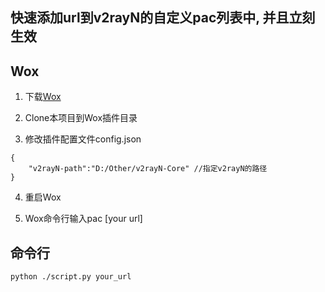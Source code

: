 ## 快速添加url到v2rayN的自定义pac列表中, 并且立刻生效

## Wox
1. 下载[Wox](http://www.wox.one/)

2. Clone本项目到Wox插件目录

3. 修改插件配置文件config.json
```
{
    "v2rayN-path":"D:/Other/v2rayN-Core" //指定v2rayN的路径
}
```
4. 重启Wox

5. Wox命令行输入pac [your url]


## 命令行
```
python ./script.py your_url
```



